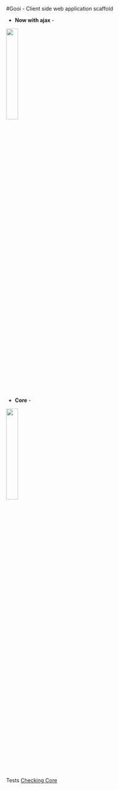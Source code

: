 #Gooi - Client side web application scaffold

* **Now with ajax** - 
<img src="http://www.peerbits.com/wp-content/uploads/2011/07/Ajax-development.jpg" width="25%" height="25%" />

* **Core** - 
<img src="http://www.webreference.com/programming/javascript/prototypal_inheritance/diagram2.png" width="25%" height="25%" />

 
 Tests
 <a href="test/_GooiCore.htm">Checking Core</a>
